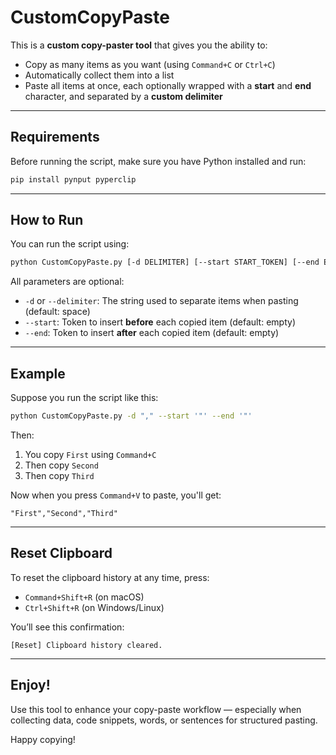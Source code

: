 # CustomCopyPaste

This is a **custom copy-paster tool** that gives you the ability to:

- Copy as many items as you want (using `Command+C` or `Ctrl+C`)
- Automatically collect them into a list
- Paste all items at once, each optionally wrapped with a **start** and **end** character, and separated by a **custom delimiter**

---

## Requirements

Before running the script, make sure you have Python installed and run:

```bash
pip install pynput pyperclip
```

---

##  How to Run

You can run the script using:

```bash
python CustomCopyPaste.py [-d DELIMITER] [--start START_TOKEN] [--end END_TOKEN]
```

All parameters are optional:

- `-d` or `--delimiter`: The string used to separate items when pasting (default: space)
- `--start`: Token to insert **before** each copied item (default: empty)
- `--end`: Token to insert **after** each copied item (default: empty)

---

## Example

Suppose you run the script like this:

```bash
python CustomCopyPaste.py -d "," --start '"' --end '"'
```

Then:

1. You copy `First` using `Command+C`
2. Then copy `Second`
3. Then copy `Third`

Now when you press `Command+V` to paste, you'll get:

```
"First","Second","Third"
```

---

## Reset Clipboard

To reset the clipboard history at any time, press:

- `Command+Shift+R` (on macOS)
- `Ctrl+Shift+R` (on Windows/Linux)

You’ll see this confirmation:

```
[Reset] Clipboard history cleared.
```

---

## Enjoy!

Use this tool to enhance your copy-paste workflow — especially when collecting data, code snippets, words, or sentences for structured pasting.

Happy copying!
